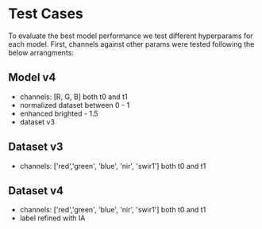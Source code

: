 # Test Cases


To evaluate the best model performance we test different hyperparams for each model. First, channels against other params were tested following the below arrangments:

## Model v4
- channels: [R, G, B] both t0 and t1
- normalized dataset between 0 - 1
- enhanced brighted - 1.5
- dataset v3

## Dataset v3
- channels: ['red','green', 'blue', 'nir', 'swir1'] both t0 and t1

## Dataset v4
- channels: ['red','green', 'blue', 'nir', 'swir1'] both t0 and t1
- label refined with IA